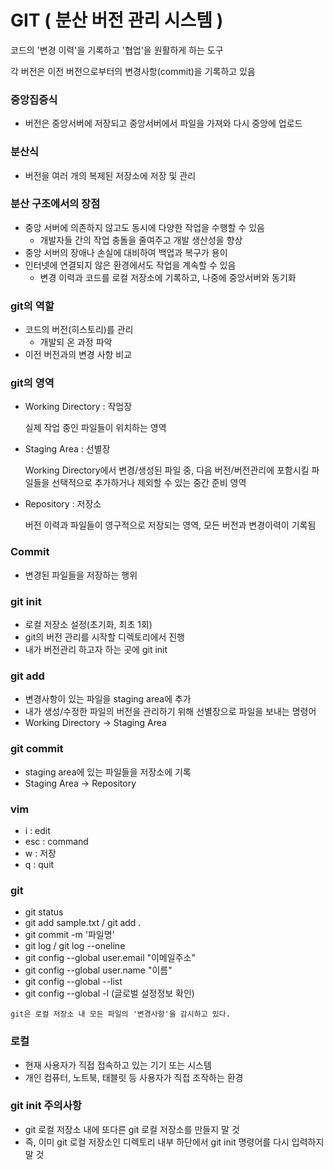 # GIT ( 분산 버전 관리 시스템 )

코드의 '변경 이력'을 기록하고 '협업'을 원활하게 하는 도구

각 버전은 이전 버전으로부터의 변경사항(commit)을 기록하고 있음


### 중앙집중식
- 버전은 중앙서버에 저장되고 중앙서버에서 파일을 가져와 다시 중앙에 업로드
### 분산식
- 버전을 여러 개의 복제된 저장소에 저장 및 관리

### 분산 구조에서의 장점
- 중앙 서버에 의존하지 않고도 동시에 다양한 작업을 수행할 수 있음
    - 개발자들 간의 작업 충돌을 줄여주고 개발 생산성을 향상
- 중앙 서버의 장애나 손실에 대비하여 백업과 복구가 용이
- 인터넷에 연결되지 않은 환경에서도 작업을 계속할 수 있음
    - 변경 이력과 코드를 로컬 저장소에 기록하고, 나중에 중앙서버와 동기화

### git의 역할
- 코드의 버전(히스토리)를 관리
    - 개발되 온 과정 파악
- 이전 버전과의 변경 사항 비교

### git의 영역

- Working Directory : 작업장

    실제 작업 중인 파일들이 위치하는 영역

- Staging Area : 선별장
    
    Working Directory에서 변경/생성된 파일 중, 다음 버전/버전관리에 포함시킬 파일들을 선택적으로 추가하거나 제외할 수 있는 중간 준비 영역

- Repository : 저장소

    버전 이력과 파일들이 영구적으로 저장되는 영역, 모든 버전과 변경이력이 기록됨

### Commit
- 변경된 파일들을 저장하는 행위

### git init
- 로컬 저장소 설정(초기화, 최초 1회)
- git의 버전 관리를 시작할 디렉토리에서 진행
- 내가 버전관리 하고자 하는 곳에 git init

### git add
- 변경사항이 있는 파일을 staging area에 추가
- 내가 생성/수정한 파일의 버전을 관리하기 위해 선별장으로 파일을 보내는 명령어
- Working Directory -> Staging Area

### git commit
- staging area에 있는 파일들을 저장소에 기록
- Staging Area -> Repository

### vim
- i : edit
- esc : command
- w : 저장
- q : quit

### git
- git status
- git add sample.txt / git add .
- git commit -m '파일명'
- git log / git log --oneline
- git config --global user.email "이메일주소"
- git config --global user.name "이름"
- git config --global --list
- git config --global -l (글로벌 설정정보 확인)

~~~
git은 로컬 저장소 내 모든 파일의 '변경사항'을 감시하고 있다.
~~~

### 로컬
- 현재 사용자가 직접 접속하고 있는 기기 또는 시스템
- 개인 컴퓨터, 노트북, 태블릿 등 사용자가 직접 조작하는 환경

### git init 주의사항
- git 로컬 저장소 내에 또다른 git 로컬 저장소를 만들지 말 것
- 즉, 이미 git 로컬 저장소인 디렉토리 내부 하단에서 git init 명령어를 다시 입력하지 말 것
